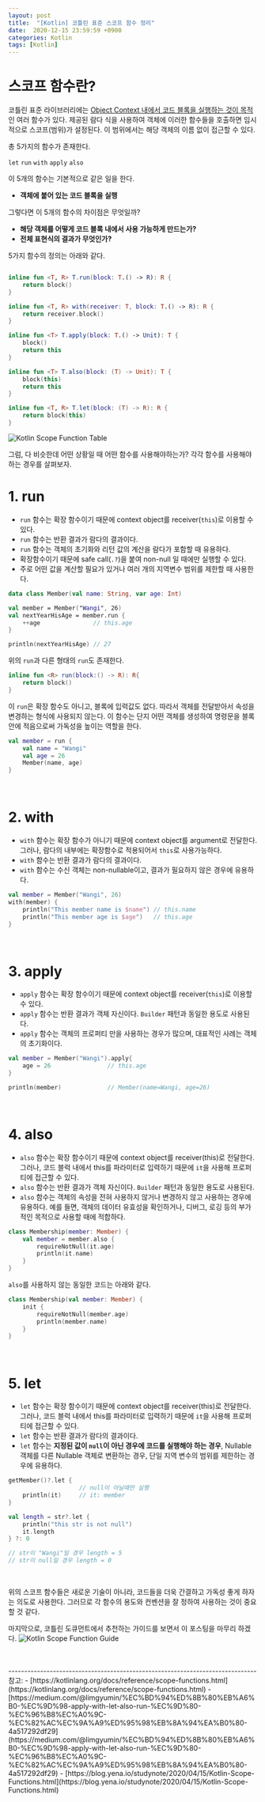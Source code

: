 ```yaml
---
layout: post
title:  "[Kotlin] 코틀린 표준 스코프 함수 정리"
date:  2020-12-15 23:59:59 +0900
categories: Kotlin
tags: [Kotlin]
---
```


# 스코프 함수란?

코틀린 표준 라이브러리에는 <u>Object Context 내에서 코드 블록을 실행하는 것이 목적</u>인 여러 함수가 있다.
제공된 람다 식을 사용하여 객체에 이러한 함수들을 호출하면 임시적으로 스코프(범위)가 설정된다.
이 범위에서는 해당 객체의 이름 없이 접근할 수 있다.

총 5가지의 함수가 존재한다.

`let` `run` `with` `apply` `also`

이 5개의 함수는 기본적으로 같은 일을 한다.

- **객체에 붙어 있는 코드 블록을 실행**

그렇다면 이 5개의 함수의 차이점은 무엇일까?

- **해당 객체를 어떻게 코드 블록 내에서 사용 가능하게 만드는가?**
- **전체 표현식의 결과가 무엇인가?**

5가지 함수의 정의는 아래와 같다.

```kotlin

inline fun <T, R> T.run(block: T.() -> R): R {
    return block()
}

inline fun <T, R> with(receiver: T, block: T.() -> R): R {
    return receiver.block()
}

inline fun <T> T.apply(block: T.() -> Unit): T {
    block()
    return this
}

inline fun <T> T.also(block: (T) -> Unit): T {
    block(this)
    return this
}

inline fun <T, R> T.let(block: (T) -> R): R {
    return block(this)
}

```

![Kotlin Scope Function Table](https://miro.medium.com/max/700/1*Qt5rTtOpAeGhxfuw7IOsRA.png)

그럼, 다 비슷한데 어떤 상황일 때 어떤 함수를 사용해야하는가?
각각 함수를 사용해야하는 경우를 살펴보자.

# 1. run

- `run` 함수는 확장 함수이기 때문에 context object를 receiver(`this`)로 이용할 수 있다.
- `run` 함수는 반환 결과가 람다의 결과이다.
- `run` 함수는 객체의 초기화와 리턴 값의 계산을 람다가 포함할 때 유용하다.
- 확장함수이기 때문에 safe call(`.?`)을 붙여 non-null 일 때에만 실행할 수 있다.
- 주로 어떤 값을 계산할 필요가 있거나 여러 개의 지역변수 범위를 제한할 때 사용한다.
    
```kotlin
data class Member(val name: String, var age: Int)

val member = Member("Wangi", 26)
val nextYearHisAge = member.run {
    ++age               // this.age
}

println(nextYearHisAge) // 27
```

위의 `run`과 다른 형태의 `run`도 존재한다.

```kotlin
inline fun <R> run(block:() -> R): R{
    return block()
}
```

이 `run`은 확장 함수도 아니고, 블록에 입력값도 없다. 따라서 객체를 전달받아서 속성을 변경하는 형식에 사용되지 않는다.
이 함수는 단지 어떤 객체를 생성하여 명령문을 블록 안에 적음으로써 가독성을 높이는 역할을 한다.

```kotlin
val member = run {
    val name = "Wangi"
    val age = 26
    Member(name, age)
}
```

<br>

# 2. with

- `with` 함수는 확장 함수가 아니기 때문에 context object를 argument로 전달한다. 그러나, 람다의 내부에는 확장함수로 적용되어서 `this`로 사용가능하다.
- `with` 함수는 반환 결과가 람다의 결과이다.
- `with` 함수는 수신 객체는 non-nullable이고, 결과가 필요하지 않은 경우에 유용하다.
        
```kotlin
val member = Member("Wangi", 26)
with(member) {
    println("This member name is $name") // this.name
    println("This member age is $age")   // this.age
}
```

<br>

# 3. apply

- `apply` 함수는 확장 함수이기 때문에 context object를 receiver(`this`)로 이용할 수 있다.
- `apply` 함수는 반환 결과가 객체 자신이다. `Builder` 패턴과 동일한 용도로 사용된다.
- `apply` 함수는 객체의 프로퍼티 만을 사용하는 경우가 많으며, 대표적인 사례는 객체의 초기화이다.
```kotlin
val member = Member("Wangi").apply{
    age = 26                // this.age
}

println(member)             // Member(name=Wangi, age=26)
```

<br>

# 4. also

- `also` 함수는 확장 함수이기 때문에 context object를 receiver(this)로 전달한다. 그러나, 코드 블럭 내에서 this를 파라미터로 입력하기 때문에 `it`을 사용해 프로퍼티에 접근할 수 있다.
- `also` 함수는 반환 결과가 객체 자신이다. `Builder` 패턴과 동일한 용도로 사용된다.
- `also` 함수는 객체의 속성을 전혀 사용하지 않거나 변경하지 않고 사용하는 경우에 유용하다. 예를 들면, 객체의 데이터 유효성을 확인하거나, 디버그, 로깅 등의 부가적인 목적으로 사용할 때에 적합하다.
    
```kotlin
class Membership(member: Member) {
    val member = member.also {
        requireNotNull(it.age)
        println(it.name)
    }
}
```

`also`를 사용하지 않는 동일한 코드는 아래와 같다.
```kotlin
class Membership(val member: Member) {
    init {
        requireNotNull(member.age)
        println(member.name)
    }
}
```

<br>

# 5. let

- `let` 함수는 확장 함수이기 때문에 context object를 receiver(this)로 전달한다. 그러나, 코드 블럭 내에서 this를 파라미터로 입력하기 때문에 `it`을 사용해 프로퍼티에 접근할 수 있다.
- `let` 함수는 반환 결과가 람다의 결과이다.
- `let` 함수는 **지정된 값이 `null`이 아닌 경우에 코드를 실행해야 하는 경우**, Nullable 객체를 다른 Nullable 객체로 변환하는 경우, 단일 지역 변수의 범위를 제한하는 경우에 유용하다.

```kotlin
getMember()?.let {
                    // null이 아닐때만 실행
    println(it)     // it: member
}

val length = str?.let {
    println("this str is not null")
    it.length
} ?: 0

// str이 "Wangi"일 경우 length = 5
// str이 null일 경우 length = 0
```

<br>

위의 스코프 함수들은 새로운 기술이 아니라, 코드들을 더욱 간결하고 가독성 좋게 하자는 의도로 사용한다.
그러므로 각 함수의 용도와 컨벤션을 잘 정하여 사용하는 것이 중요할 것 같다.

마지막으로, 코틀린 도큐먼트에서 추천하는 가이드를 보면서 이 포스팅을 마무리 하겠다.
![Kotlin Scope Function Guide](https://user-images.githubusercontent.com/43199318/102169642-f982ff00-3ed5-11eb-8b4b-c70c603e8979.png)

<br>


<br>
------------------------------------------------------------------------------
참고: 
- [https://kotlinlang.org/docs/reference/scope-functions.html](https://kotlinlang.org/docs/reference/scope-functions.html)
- [https://medium.com/@limgyumin/%EC%BD%94%ED%8B%80%EB%A6%B0-%EC%9D%98-apply-with-let-also-run-%EC%9D%80-%EC%96%B8%EC%A0%9C-%EC%82%AC%EC%9A%A9%ED%95%98%EB%8A%94%EA%B0%80-4a517292df29](https://medium.com/@limgyumin/%EC%BD%94%ED%8B%80%EB%A6%B0-%EC%9D%98-apply-with-let-also-run-%EC%9D%80-%EC%96%B8%EC%A0%9C-%EC%82%AC%EC%9A%A9%ED%95%98%EB%8A%94%EA%B0%80-4a517292df29)
- [https://blog.yena.io/studynote/2020/04/15/Kotlin-Scope-Functions.html](https://blog.yena.io/studynote/2020/04/15/Kotlin-Scope-Functions.html)
